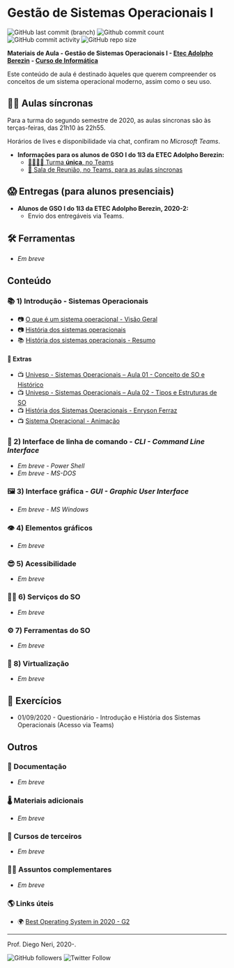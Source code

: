 # Gestão de Sistemas Operacionais I

![GitHub last commit (branch)](https://img.shields.io/github/last-commit/diegoneri/aulas-gso-1/master?label=%C3%BAltima%20atualiza%C3%A7%C3%A3o)
![Github commit count](https://badgen.net/github/commits/diegoneri/aulas-gso-1)
![GitHub commit activity](https://img.shields.io/github/commit-activity/m/diegoneri/aulas-gso-1?label=commits)
![GitHub repo size](https://img.shields.io/github/repo-size/diegoneri/aulas-gso-1?label=tamanho)

**Materiais de Aula - Gestão de Sistemas Operacionais I - [Etec Adolpho Berezin](http://eteab.com.br/) - [Curso de Informática](http://eteab.com.br/cms/index.php/informatica-nova-matriz/)**

Este conteúdo de aula é destinado àqueles que querem compreender os conceitos de um sistema operacional moderno, assim como o seu uso.

## 👨‍🏫 Aulas síncronas

Para a turma do segundo semestre de 2020, as aulas síncronas são às terças-feiras, das 21h10 às 22h55.

Horários de lives e disponibilidade via chat, confiram no _Microsoft Teams_.

* **Informações para os alunos de GSO I do 1I3 da ETEC Adolpho Berezin:**
  * [👨‍👩‍👧‍👦 Turma **única**, no Teams](https://teams.microsoft.com/l/team/19%3a8d08bb22bc6f43ef97465a08f9152c8a%40thread.tacv2/conversations?groupId=9245475b-fc62-48f7-a906-da84271dc4d3&tenantId=ed38466c-b641-437d-9ae9-d801b829fa94)
  * [📡 Sala de Reunião, no Teams, para as aulas síncronas](https://teams.microsoft.com/l/meetup-join/19%3af31baa9fa2f245c6a4aec4852b10de02%40thread.tacv2/1598393952050?context=%7b%22Tid%22%3a%22ed38466c-b641-437d-9ae9-d801b829fa94%22%2c%22Oid%22%3a%22a48d4871-c88d-424f-861d-1126fa78a714%22%7d)

## 😱 Entregas (para alunos presenciais)

* **Alunos de GSO I do 1I3 da ETEC Adolpho Berezin, 2020-2:**
  * Envio dos entregáveis via Teams.

## 🛠 Ferramentas

* _Em breve_

## Conteúdo

### 📚 1) Introdução - Sistemas Operacionais

* 📷 [O que é um sistema operacional - Visão Geral](https://docs.google.com/presentation/d/1s9dmzdQqWCkG56aSNwqmbzYxvwrQo4HZkhOYjSsNHsM/edit?usp=sharing)
* 📷 [História dos sistemas operacionais](https://docs.google.com/presentation/d/1Ayyp8jSM6CQv8Wz53VAjccKOiLF1DQfmVSlAPMDNFoM/edit?usp=sharing)
* 📚 [História dos sistemas operacionais - Resumo](https://drive.google.com/file/d/1cLI7w2H7TYp_OrivPpAcavXNIdfgT7VY/view?usp=sharing)

#### 🙌 Extras

* 📺 [Univesp - Sistemas Operacionais – Aula 01 - Conceito de SO e Histórico](<https://www.youtube.com/watch?v=CCHZ_06DoEA>)
* 📺 [Univesp - Sistemas Operacionais – Aula 02 - Tipos e Estruturas de SO](<https://www.youtube.com/watch?v=_J4CVHgXQ1c>)
* 📺 [História dos Sistemas Operacionais - Enryson Ferraz](<https://www.youtube.com/watch?v=9rC9GilX1Io>)
* 📺 [Sistema Operacional - Animação](<https://www.youtube.com/watch?v=nt0P8ZAYuUo>)

### 🔢 2) Interface de linha de comando - _CLI - Command Line Interface_

* _Em breve - Power Shell_
* _Em breve - MS-DOS_

### 🖼 3) Interface gráfica - _GUI - Graphic User Interface_

* _Em breve - MS Windows_

### 👁 4) Elementos gráficos

* _Em breve_

### 😎 5) Acessibilidade

* _Em breve_

### 🤸‍♂️ 6) Serviços do SO

* _Em breve_

### ⚙ 7) Ferramentas do SO

* _Em breve_

### 🌌 8) Virtualização

* _Em breve_

## 🥋 Exercícios

* 01/09/2020 - Questionário - Introdução e História dos Sistemas Operacionais (Acesso via Teams)

## Outros

### 📜 Documentação

* _Em breve_

### 🌡 Materiais adicionais

* _Em breve_

### 🙊 Cursos de terceiros

* _Em breve_

### 🐱‍🐉 Assuntos complementares

* _Em breve_

### 🌎 Links úteis

* 🌍 [Best Operating System in 2020 - G2](https://www.g2.com/categories/operating-system/)

----
Prof. Diego Neri, 2020-.

![GitHub followers](https://img.shields.io/github/followers/diegoneri?label=seguidores&style=social)
![Twitter Follow](https://img.shields.io/twitter/follow/diegoneri?style=social)
